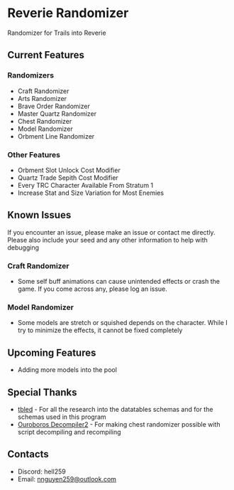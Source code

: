 # Reverie Randomizer

Randomizer for Trails into Reverie

## Current Features

### Randomizers

- Craft Randomizer
- Arts Randomizer
- Brave Order Randomizer
- Master Quartz Randomizer
- Chest Randomizer
- Model Randomizer
- Orbment Line Randomizer

### Other Features

- Orbment Slot Unlock Cost Modifier
- Quartz Trade Sepith Cost Modifier
- Every TRC Character Available From Stratum 1
- Increase Stat and Size Variation for Most Enemies

## Known Issues

If you encounter an issue, please make an issue or contact me directly. Please also include your seed and any other information to help with debugging

### Craft Randomizer

- Some self buff animations can cause unintended effects or crash the game. If you come across any, please log an issue.

### Model Randomizer

- Some models are stretch or squished depends on the character. While I try to minimize the effects, it cannot be fixed completely

## Upcoming Features

- Adding more models into the pool

## Special Thanks

- [tbled](https://git.sr.ht/~quf/tocs/tree/trunk/tbled/README.md) - For all the research into the datatables schemas and for the schemas used in this program
- [Ouroboros Decompiler2](https://github.com/Ouroboros/Falcom) - For making chest randomizer possible with script decompiling and recompiling

## Contacts

- Discord: hell259
- Email: <nnguyen259@outlook.com>
